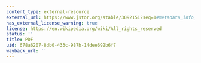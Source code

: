 ```yaml
---
content_type: external-resource
external_url: https://www.jstor.org/stable/3092151?seq=1#metadata_info_tab_contents
has_external_license_warning: true
license: https://en.wikipedia.org/wiki/All_rights_reserved
status: ''
title: PDF
uid: 678a6207-8db0-433c-987b-14dee692b6f7
wayback_url: ''
---
```

